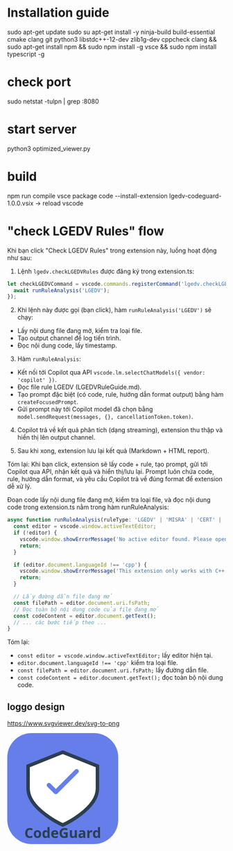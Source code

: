 
# Installation guide
sudo apt-get update
sudo su
apt-get install -y ninja-build build-essential cmake clang git python3 libstdc++-12-dev zlib1g-dev cppcheck clang && sudo apt-get install npm && sudo npm install -g vsce && sudo npm install typescript -g

# check port
sudo netstat -tulpn | grep :8080

# start server
python3 optimized_viewer.py

# build
npm run compile
vsce package
code --install-extension lgedv-codeguard-1.0.0.vsix
-> reload vscode

# "check LGEDV Rules" flow
Khi bạn click "Check LGEDV Rules" trong extension này, luồng hoạt động như sau:

1. Lệnh `lgedv.checkLGEDVRules` được đăng ký trong extension.ts:
```typescript
let checkLGEDVCommand = vscode.commands.registerCommand('lgedv.checkLGEDVRules', async () => {
  await runRuleAnalysis('LGEDV');
});
```

2. Khi lệnh này được gọi (bạn click), hàm `runRuleAnalysis('LGEDV')` sẽ chạy:
- Lấy nội dung file đang mở, kiểm tra loại file.
- Tạo output channel để log tiến trình.
- Đọc nội dung code, lấy timestamp.

3. Hàm `runRuleAnalysis`:
- Kết nối tới Copilot qua API `vscode.lm.selectChatModels({ vendor: 'copilot' })`.
- Đọc file rule LGEDV (LGEDVRuleGuide.md).
- Tạo prompt đặc biệt (có code, rule, hướng dẫn format output) bằng hàm `createFocusedPrompt`.
- Gửi prompt này tới Copilot model đã chọn bằng `model.sendRequest(messages, {}, cancellationToken.token)`.

4. Copilot trả về kết quả phân tích (dạng streaming), extension thu thập và hiển thị lên output channel.

5. Sau khi xong, extension lưu lại kết quả (Markdown + HTML report).

Tóm lại: Khi bạn click, extension sẽ lấy code + rule, tạo prompt, gửi tới Copilot qua API, nhận kết quả và hiển thị/lưu lại. Prompt luôn chứa code, rule, hướng dẫn format, và yêu cầu Copilot trả về đúng format để extension dễ xử lý.

Đoạn code lấy nội dung file đang mở, kiểm tra loại file, và đọc nội dung code trong extension.ts nằm trong hàm runRuleAnalysis:

```typescript
async function runRuleAnalysis(ruleType: 'LGEDV' | 'MISRA' | 'CERT' | 'RAPIDSCAN' | 'CRITICAL') {
  const editor = vscode.window.activeTextEditor;
  if (!editor) {
    vscode.window.showErrorMessage('No active editor found. Please open a C++ file.');
    return;
  }

  if (editor.document.languageId !== 'cpp') {
    vscode.window.showErrorMessage('This extension only works with C++ files (.cpp, .h, .hpp)');
    return;
  }

  // Lấy đường dẫn file đang mở
  const filePath = editor.document.uri.fsPath;
  // Đọc toàn bộ nội dung code của file đang mở
  const codeContent = editor.document.getText();
  // ... các bước tiếp theo ...
}
```

Tóm lại:
- `const editor = vscode.window.activeTextEditor;` lấy editor hiện tại.
- `editor.document.languageId !== 'cpp'` kiểm tra loại file.
- `const filePath = editor.document.uri.fsPath;` lấy đường dẫn file.
- `const codeContent = editor.document.getText();` đọc toàn bộ nội dung code.


## loggo design
https://www.svgviewer.dev/svg-to-png

<svg width="256" height="256" viewBox="0 0 256 256" fill="none" xmlns="http://www.w3.org/2000/svg">
  <rect width="256" height="256" rx="56" fill="#667eea"/>
  <g>
    <path d="M128 44L208 76V128C208 176 128 212 128 212C128 212 48 176 48 128V76L128 44Z" fill="#fff" stroke="#2c3e50" stroke-width="8"/>
    <path d="M96 120L112 136L160 88" stroke="#667eea" stroke-width="10" stroke-linecap="round" stroke-linejoin="round"/>
  </g>
  <text x="128" y="242" text-anchor="middle" fill="#2c3e50" font-size="32" font-family="Segoe UI, Arial, sans-serif" font-weight="bold">CodeGuard</text>